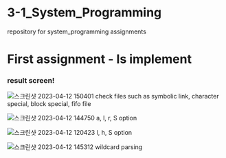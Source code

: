 # 3-1_System_Programming
repository for system_programming assignments

# First assignment - ls implement
### result screen!
![스크린샷 2023-04-12 150401](https://user-images.githubusercontent.com/101003842/231403663-a519f780-6a16-4755-8bc0-872adc9a5502.png)
check files such as symbolic link, character special, block special, fifo file

![스크린샷 2023-04-12 144750](https://user-images.githubusercontent.com/101003842/231403333-82c14af9-460c-496b-922d-cb07f56db6ff.png)
a, l, r, S option

![스크린샷 2023-04-12 120423](https://user-images.githubusercontent.com/101003842/231403222-f0d3b029-7423-42ea-9124-41cc5753cf2d.png)
l, h, S option

![스크린샷 2023-04-12 145312](https://user-images.githubusercontent.com/101003842/231403585-d6b4ca1e-982a-45cc-96c7-eba584b3fa3c.png)
wildcard parsing
